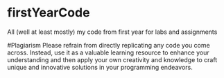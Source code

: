 # firstYearCode
All (well at least mostly) my code from first year for labs and assignments

#Plagiarism
Please refrain from directly replicating any code you come across. 
Instead, use it as a valuable learning resource to enhance your understanding 
and then apply your own creativity and knowledge to craft unique and innovative solutions in your programming endeavors.
